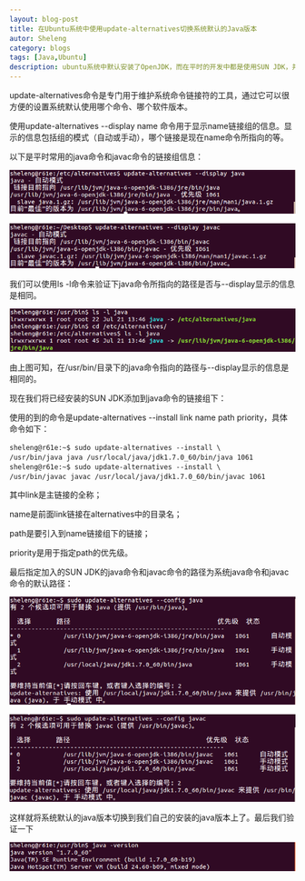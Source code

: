 ```yaml
---
layout: blog-post
title: 在Ubuntu系统中使用update-alternatives切换系统默认的Java版本
autor: Sheleng
category: blogs
tags: [Java,Ubuntu]
description: ubuntu系统中默认安装了OpenJDK，而在平时的开发中都是使用SUN JDK，并且现在大部分的软件对JDK的版本都有限制，可能存在默认的JDK版本已经过时的情况，这时就可以使用update-alternatives命令来切换系统默认的Java版本。
---
```


update-alternatives命令是专门用于维护系统命令链接符的工具，通过它可以很方便的设置系统默认使用哪个命令、哪个软件版本。

使用update-alternatives --display name 命令用于显示name链接组的信息。显示的信息包括组的模式（自动或手动），哪个链接是现在name命令所指向的等。

以下是平时常用的java命令和javac命令的链接组信息：

![](/public/img/posts/blogs/2014-08-16-ubuntu-use-update-alternatives/1.png)

![](/public/img/posts/blogs/2014-08-16-ubuntu-use-update-alternatives/2.png)

我们可以使用ls -l命令来验证下java命令所指向的路径是否与--display显示的信息是相同。

![](/public/img/posts/blogs/2014-08-16-ubuntu-use-update-alternatives/3.png)

由上图可知，在/usr/bin/目录下的java命令指向的路径与--display显示的信息是相同的。    

现在我们将已经安装的SUN JDK添加到java命令的链接组下：

使用的到的命令是update-alternatives --install  link name path priority，具体命令如下：

`sheleng@r61e:~$ sudo update-alternatives --install \`  
`/usr/bin/java java /usr/local/java/jdk1.7.0_60/bin/java 1061`  
`sheleng@r61e:~$ sudo update-alternatives --install \`  
`/usr/bin/javac javac /usr/local/java/jdk1.7.0_60/bin/javac 1061`

其中link是主链接的全称；

name是前面link链接在alternatives中的目录名； 

path是要引入到name链接组下的链接； 

priority是用于指定path的优先级。

最后指定加入的SUN JDK的java命令和javac命令的路径为系统java命令和javac命令的默认路径： 

![](/public/img/posts/blogs/2014-08-16-ubuntu-use-update-alternatives/4.png)

![](/public/img/posts/blogs/2014-08-16-ubuntu-use-update-alternatives/5.png)

这样就将系统默认的java版本切换到我们自己的安装的java版本上了。最后我们验证一下

![](/public/img/posts/blogs/2014-08-16-ubuntu-use-update-alternatives/6.png)
